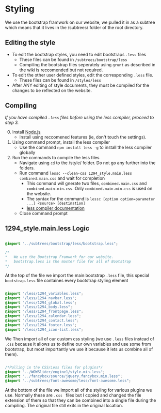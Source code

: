 Styling
=======

We use the bootstrap framwork on our website, we pulled it in as a subtree which means that it lives in the /subtrees/ folder of the root directory.

Editing the style
-----------------

* To edit the bootstrap styles, you need to edit bootstraps `.less` files
    * These files can be found in `/subtrees/bootstrap/less`
    * Compiling the bootstrap files seperately using `grunt` as described in the wiki is reccomended but not required.
* To edit the other user defined styles, edit the corresponding `.less` file.
    * These files can be found in `/styles/less`
* After ANY editing of style documents, they must be compiled for the changes to be reflected on the website.

Compiling
---------

*If you have compiled `.less` files before using the less compiler, proceed to step 3.*

0. Install [Node.js](http://nodejs.org/download/)
    * Install using reccomened features (ie, don't touch the settings).
1. Using command prompt, install the less compiler
    * Use the command `npm install less -g` to install the less compiler globally
2. Run the commands to compile the less files
    * Navigate using `cd` to the /style/ folder. Do not go any further into the folders.
    * Run command `lessc --clean-css 1294_style.main.less combined.main.css` and wait for completion
        * This command will gnerate two files, `combined.main.css` and `combined.main.min.css`. Only `combined.main.min.css` is used on the website.
        * The syntax for the command is `lessc [option option=parameter ...] <source> [destination]`
        * [less compiler documentation](http://lesscss.org/usage/)
    * Close command prompt 

1294_style.main.less Logic
--------------------

```css

@import "../subtrees/bootstrap/less/bootstrap.less";

/*
*   We use the Bootstrap Framwork for our website.
*   bootstrap.less is the master file for all of Bootstrap
*/

```
At the top of the file we import the main bootstrap `.less` file, this special `bootstrap.less` file containes every bootstrap styling element
```css

@import "/less/1294_variables.less";
@import "/less/1294_navbar.less";
@import "/less/1294_global.less";
@import "/less/1294_body.less";
@import "/less/1294_frontpage.less";
@import "/less/1294_calendar.less";
@import "/less/1294_contact.less";
@import "/less/1294_footer.less";
@import "/less/1294_icon-list.less";

```
We Then import all of our custom css styling (we use `.less` files instead of `.css` because it allows us to define our own variables and use some from bootstrap, but most importantly we use it because it lets us combine all of them).
```css

/*Pulling in the CSS/Less files for plugins*/
@import "../WOWSlider/engine1/style.min.less";
@import "../fancybox/source/jquery.fancybox.min.less";
@import "../subtrees/font-awesome/less/font-awesome.less";

```
At the bottom of the file we import all of the styling for various plugins we use. Normally these are `.css ` files but I copied and changed the file extension of them so that they can be combined into a single file during the compiling. The original file still exits in the original location.